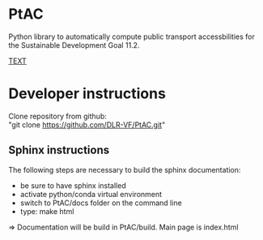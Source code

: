 # PtAC

Python library to automatically compute public transport accessbilities for the Sustainable Development Goal 11.2. 



[TEXT](LINK_URL)


# Developer instructions

Clone repository from github:\
"git clone https://github.com/DLR-VF/PtAC.git"



## Sphinx instructions

The following steps are necessary to build the sphinx documentation:
* be sure to have sphinx installed
* activate python/conda virtual environment
* switch to PtAC/docs folder on the command line
* type: make html
 
=> Documentation will be build in PtAC/build. Main page is index.html

